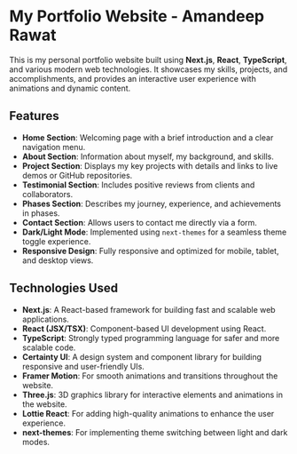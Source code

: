 # My Portfolio Website - Amandeep Rawat

This is my personal portfolio website built using **Next.js**, **React**, **TypeScript**, and various modern web technologies. It showcases my skills, projects, and accomplishments, and provides an interactive user experience with animations and dynamic content.

## Features

- **Home Section**: Welcoming page with a brief introduction and a clear navigation menu.
- **About Section**: Information about myself, my background, and skills.
- **Project Section**: Displays my key projects with details and links to live demos or GitHub repositories.
- **Testimonial Section**: Includes positive reviews from clients and collaborators.
- **Phases Section**: Describes my journey, experience, and achievements in phases.
- **Contact Section**: Allows users to contact me directly via a form.
- **Dark/Light Mode**: Implemented using `next-themes` for a seamless theme toggle experience.
- **Responsive Design**: Fully responsive and optimized for mobile, tablet, and desktop views.

## Technologies Used

- **Next.js**: A React-based framework for building fast and scalable web applications.
- **React (JSX/TSX)**: Component-based UI development using React.
- **TypeScript**: Strongly typed programming language for safer and more scalable code.
- **Certainty UI**: A design system and component library for building responsive and user-friendly UIs.
- **Framer Motion**: For smooth animations and transitions throughout the website.
- **Three.js**: 3D graphics library for interactive elements and animations in the website.
- **Lottie React**: For adding high-quality animations to enhance the user experience.
- **next-themes**: For implementing theme switching between light and dark modes.

